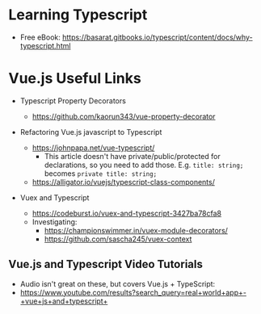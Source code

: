 # Learning Typescript
* Free eBook: https://basarat.gitbooks.io/typescript/content/docs/why-typescript.html

# Vue.js Useful Links
* Typescript Property Decorators
  * https://github.com/kaorun343/vue-property-decorator
  
* Refactoring Vue.js javascript to Typescript
  * https://johnpapa.net/vue-typescript/
    * This article doesn't have private/public/protected for declarations, so you need to add those. E.g. `title: string;` becomes `private title: string;`
  * https://alligator.io/vuejs/typescript-class-components/
  
* Vuex and Typescript  
  * https://codeburst.io/vuex-and-typescript-3427ba78cfa8
  * Investigating: 
      * https://championswimmer.in/vuex-module-decorators/
      * https://github.com/sascha245/vuex-context
  
## Vue.js and Typescript Video Tutorials
 * Audio isn't great on these, but covers Vue.js + TypeScript:
 * https://www.youtube.com/results?search_query=real+world+app+-+vue+js+and+typescript+
